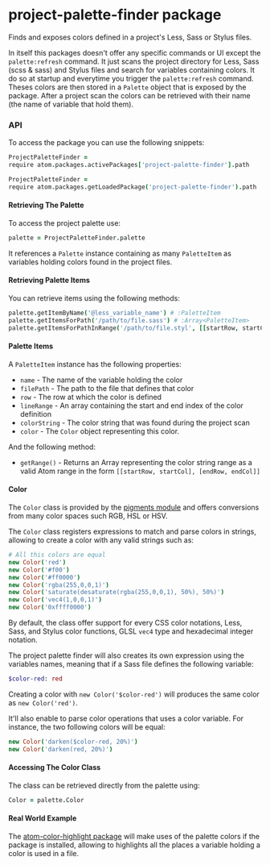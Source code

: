 # project-palette-finder package

Finds and exposes colors defined in a project's Less, Sass or Stylus files.

In itself this packages doesn't offer any specific commands or UI except the `palette:refresh` command.
It just scans the project directory for Less, Sass (scss & sass) and Stylus files and search for variables containing colors. It do so at startup and everytime you trigger the `palette:refresh` command.
Theses colors are then stored in a `Palette` object that is exposed by the package.
After a project scan the colors can be retrieved with their name (the name of variable that hold them).

### API

To access the package you can use the following snippets:

```coffee
ProjectPaletteFinder =
require atom.packages.activePackages['project-palette-finder'].path

ProjectPaletteFinder =
require atom.packages.getLoadedPackage('project-palette-finder').path
```

#### Retrieving The Palette

To access the project palette use:

```coffee
palette = ProjectPaletteFinder.palette
```

It references a `Palette` instance containing as many `PaletteItem` as variables holding colors found in the project files.

#### Retrieving Palette Items

You can retrieve items using the following methods:

```coffee
palette.getItemByName('@less_variable_name') # :PaletteItem
palette.getItemsForPath('/path/to/file.sass') # :Array<PaletteItem>
palette.getItemsForPathInRange('/path/to/file.styl', [[startRow, startCol], [endRow, endCol]]) # :Array<PaletteItem>
```

#### Palette Items

A `PaletteItem` instance has the following properties:

 * `name` - The name of the variable holding the color
 * `filePath` - The path to the file that defines that color
 * `row` - The row at which the color is defined
 * `lineRange` - An array containing the start and end index of the color definition
 * `colorString` - The color string that was found during the project scan
 * `color` - The `Color` object representing this color.

And the following method:

 * `getRange()` - Returns an Array representing the color string range as a valid Atom range in the form `[[startRow, startCol], [endRow, endCol]]`

#### Color

The `Color` class is provided by the [pigments module](https://github.com/abe33/pigments) and offers conversions from many color spaces such RGB, HSL or HSV.

The `Color` class registers expressions to match and parse colors in strings, allowing to create a color with any valid strings such as:

```coffee
# All this colors are equal
new Color('red')
new Color('#f00')
new Color('#ff0000')
new Color('rgba(255,0,0,1)')
new Color('saturate(desaturate(rgba(255,0,0,1), 50%), 50%)')
new Color('vec4(1,0,0,1)')
new Color('0xffff0000')
```

By default, the class offer support for every CSS color notations, Less, Sass, and Stylus color functions, GLSL `vec4` type and hexadecimal integer notation.

The project palette finder will also creates its own expression using the variables names, meaning that if a Sass file defines the following variable:

```sass
$color-red: red
```

Creating a color with `new Color('$color-red')` will produces the same color as `new Color('red')`.

It'll also enable to parse color operations that uses a color variable. For instance, the two following colors will be equal:

```coffee
new Color('darken($color-red, 20%)')
new Color('darken(red, 20%)')
```

#### Accessing The Color Class

The class can be retrieved directly from the palette using:

```coffee
Color = palette.Color
```

#### Real World Example

The [atom-color-highlight package](https://atom.io/packages/atom-color-highlight) will make uses of the palette colors if the package is installed, allowing to highlights all the places a variable holding a color is used in a file.
